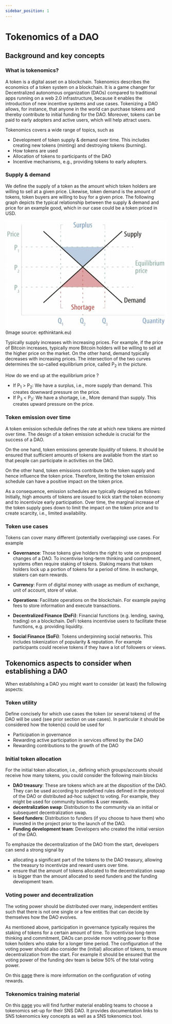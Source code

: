 ```yaml
---
sidebar_position: 1
---
```

# Tokenomics of a DAO
## Background and key concepts
### What is tokenomics?
A token is a digital asset on a blockchain. Tokenomics describes the economics of a token system on a blockchain. It is a game changer for Decentralized autonomous organization (DAOs) compared to traditional apps running on a web 2.0 infrastructure, because it enables the introduction of new incentive systems and use cases. Tokenizing a DAO allows, for instance, that anyone in the world can purchase tokens and thereby contribute to initial funding for the DAO. Moreover, tokens can be paid to early adopters and active users, which will help attract users.

Tokenomics covers a wide range of topics, such as 
* Development of token supply & demand over time. This includes creating new tokens (minting) and destroying tokens (burning).
* How tokens are used
* Allocation of tokens to participants of the DAO
* Incentive mechanisms, e.g., providing tokens to early adopters.   

### Supply & demand
We define the supply of a token as the amount which token holders are willing to sell at a given price. Likewise, token demand is the amount of tokens, token buyers are willing to buy for a given price. The following graph depicts the typical relationship between the supply & demand and price for an example good, which in our case could be a token priced in USD. 

![](./_attachments/graph_supply_demand.png)
(Image source: epthinktank.eu)

Typically supply increases with increasing prices. For example, if the price of Bitcoin increases, typically more Bitcoin holders will be willing to sell at the higher price on the market. On the other hand, demand typically decreases with increasing prices. The intersection of the two curves determines the so-called equilibrium price, called P<sub>2</sub> in the picture.

How do we end up at the equilibrium price ?
* If P<sub>1</sub> > P<sub>2</sub>: We have a surplus, i.e., more supply than demand. This creates downward pressure on the price. 
* If P<sub>3</sub> < P<sub>2</sub>: We have a shortage, i.e., More demand than supply. This creates upward pressure on the price. 
### Token emission over time
A token emission schedule defines the rate at which new tokens are minted over time. The design of a token emission schedule is crucial for the success of a DAO. 

On the one hand, token emissions generate _liquidity_ of tokens. It should be ensured that sufficient amounts of tokens are available from the start so that people can participate in activities on the DAO. 

On the other hand, token emissions contribute to the token supply and hence influence the token price. Therefore, limiting the token emission schedule can have a positive impact on the token price. 

As a consequence, emission schedules are typically designed as follows: Initially, high amounts of tokens are issued to kick start the token economy and to incentivize early participation. Over time, the marginal increase of the token supply goes down to limit the impact on the token price and to create scarcity, i.e., limited availability.    

### Token use cases
Tokens can cover many different (potentially overlapping) use cases. For example 
* **Governance**: Those tokens give holders the right to vote on proposed changes of a DAO. 
To incentivise long-term thinking and commitment, systems often require staking of tokens. Staking means that token holders lock up a portion of tokens for a period of time. In exchange, stakers can earn rewards.

* **Currency**: Form of digital money with usage as medium of exchange, unit of account, store of value. 
* **Operations**: Facilitate operations on the blockchain. For example paying fees to store information and execute transactions.
* **Decentralized Finance (DeFi)**: Financial functions (e.g. lending, saving, trading) on a blockchain. 
DeFi tokens incentivise users to facilitate these functions, e.g. providing liquidity.
* **Social Finance (SoFi)**: Tokens underpinning social networks. This includes tokenization of popularity & reputation. For example participants could receive tokens if they have a lot of followers or views.


## Tokenomics aspects to consider when establishing a DAO
When establishing a DAO you might want to consider (at least) the following aspects: 
### Token utility
Define concisely for which use cases the token (or several tokens) of the DAO will be used (see prior section on use cases).  In particular it should be considered how the token(s) could be used for 
* Participation in governance
* Rewarding active participation in services offered by the DAO 
* Rewarding contributions to the growth of the DAO
### Initial token allocation
For the initial token allocation, i.e., defining which groups/accounts should receive how many tokens, you could consider the following main blocks

* **DAO treasury**: These are tokens which are at the disposition of the DAO. They can be used according to predefined rules defined in the protocol of the DAO or distributed ad-hoc subject to voting. For example, they might be used for community bounties & user rewards.
* **decentralization swap**: Distribution to the community via an initial or subsequent decentralization swap. 
* **Seed funders**: Distribution to funders (if you choose to have them) who invested in the project prior to the launch of the DAO.  
* **Funding development team**: Developers who created the initial version of the DAO. 

To emphasize the decentralization of the DAO from the start, developers can send a strong signal by 
* allocating a significant part of the tokens to the DAO treasury, allowing the treasury to incentivize and reward users over time. 
* ensure that the amount of tokens allocated to the decentralization swap is bigger than the amount allocated to seed funders and the funding development team.  

### Voting power and decentralization
The voting power should be distributed over many, independent entities such that there is not one single or a few entities that can decide by themselves how the DAO evolves.

As mentioned above, participation in governance typically requires the staking of tokens for a certain amount of time. To incentivise long-term thinking and commitment, DAOs can provide more voting power to those token holders who stake for a longer time period. The configuration of the voting power should also consider the (initial) allocation of tokens, to ensure decentralization from the start. For example it should be ensured that the voting power of the funding dev team is below 50% of the total voting power. 

On this [page](rewards.md) there is more information on the configuration of voting rewards. 

### Tokenomics training material
On this [page](https://wiki.internetcomputer.org/wiki/How-To:_SNS_tokenomics_configuration) you will find further material enabling teams to choose a tokenomics set-up for their SNS DAO. It provides documentation links to SNS tokenomics key concepts as well as a SNS tokenomics tool.


